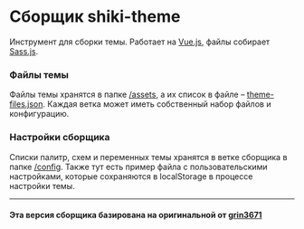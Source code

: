 # Сборщик shiki-theme
Инструмент для сборки темы. Работает на [Vue.js](https://github.com/vuejs/vue), файлы собирает [Sass.js](https://github.com/medialize/sass.js).

### Файлы темы
Файлы темы хранятся в папке [/assets](https://github.com/grin3671/shiki-theme/tree/master/assets/), а их список в файле – [theme-files.json](https://github.com/grin3671/shiki-theme/tree/master/config/theme_files.json). Каждая ветка может иметь собственный набор файлов и конфигурацию.


### Настройки сборщика
Списки палитр, схем и переменных темы хранятся в ветке сборщика в папке [/config](config/). Также тут есть пример файла с пользовательскими настройками, которые сохраняются в localStorage в процессе настройки темы.

---
#### Эта версия сборщика базирована на оригинальной от [grin3671](https://github.com/grin3671/shiki-theme) 